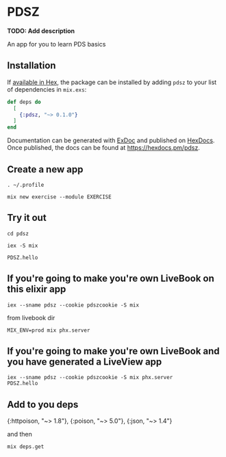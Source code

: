 # PDSZ

**TODO: Add description**

An app for you to learn PDS basics

## Installation

If [available in Hex](https://hex.pm/docs/publish), the package can be installed
by adding `pdsz` to your list of dependencies in `mix.exs`:

```elixir
def deps do
  [
    {:pdsz, "~> 0.1.0"}
  ]
end
```

Documentation can be generated with [ExDoc](https://github.com/elixir-lang/ex_doc)
and published on [HexDocs](https://hexdocs.pm). Once published, the docs can
be found at <https://hexdocs.pm/pdsz>.

## Create a new app

```
. ~/.profile

mix new exercise --module EXERCISE  

```

## Try it out

```
cd pdsz  

iex -S mix  

PDSZ.hello

```

## If you're going to make you're own LiveBook on this elixir app

```
iex --sname pdsz --cookie pdszcookie -S mix

```

from livebook dir
```
MIX_ENV=prod mix phx.server
```

## If you're going to make you're own LiveBook and you have generated a LiveView app

```
iex --sname pdsz --cookie pdszcookie -S mix phx.server  
PDSZ.hello
```

## Add to you deps  

{:httpoison, "~> 1.8"},
{:poison, "~> 5.0"},
{:json, "~> 1.4"}

and then  

```
mix deps.get
```